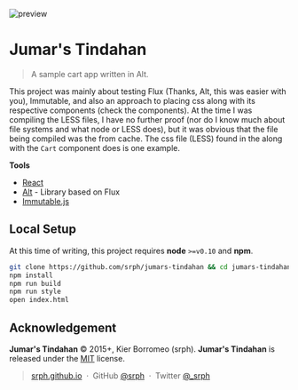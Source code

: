 ![preview](https://cloud.githubusercontent.com/assets/5093058/7192515/d6907e40-e4c8-11e4-9ba3-751befb3da8e.gif)


# Jumar's Tindahan
> A sample cart app written in Alt.

This project was mainly about testing Flux (Thanks, Alt, this was easier with you), Immutable, and also an approach to placing css along with its respective components (check the components). At the time I was compiling the LESS files, I have no further proof (nor do I know much about file systems and what node or LESS does), but it was obvious that the file being compiled was the from cache. The css file (LESS) found in the along with the `Cart` component does is one example. 

**Tools**

- [React](https://facebook.github.io/react)
- [Alt](https://alt.js.org) - Library based on Flux
- [Immutable.js](https://facebook.github.io/immutable-js)

## Local Setup

At this time of writing, this project requires **node** `>=v0.10` and **npm**.

```bash
git clone https://github.com/srph/jumars-tindahan && cd jumars-tindahan
npm install
npm run build
npm run style
open index.html
```

## Acknowledgement

**Jumar's Tindahan** © 2015+, Kier Borromeo (srph). **Jumar's Tindahan** is released under the [MIT](mit-license.org) license.

> [srph.github.io](http://srph.github.io) &nbsp;&middot;&nbsp;
> GitHub [@srph](https://github.com/srph) &nbsp;&middot;&nbsp;
> Twitter [@_srph](https://twitter.com/_srph)
